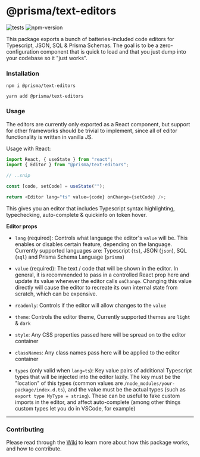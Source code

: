 # @prisma/text-editors

![tests](https://github.com/prisma/text-editors/actions/workflows/tests.yml/badge.svg) ![npm-version](https://badgen.net/npm/v/@prisma/text-editors)

This package exports a bunch of batteries-included code editors for Typescript, JSON, SQL & Prisma Schemas. The goal is to be a zero-configuration component that is quick to load and that you just dump into your codebase so it "just works".

### Installation

```
npm i @prisma/text-editors

yarn add @prisma/text-editors
```

### Usage

The editors are currently only exported as a React component, but support for other frameworks should be trivial to implement, since all of editor functionality is written in vanilla JS.

Usage with React:

```typescript
import React, { useState } from "react";
import { Editor } from "@prisma/text-editors";

// ..snip

const [code, setCode] = useState("");

return <Editor lang="ts" value={code} onChange={setCode} />;
```

This gives you an editor that includes Typescript syntax highlighting, typechecking, auto-complete & quickinfo on token hover.

**Editor props**

- `lang` (required): Controls what language the editor's `value` will be. This enables or disables certain feature, depending on the language. Currently supported languages are: Typescript (`ts`), JSON (`json`), SQL (`sql`) and Prisma Schema Language (`prisma`)

- `value` (required): The text / code that will be shown in the editor. In general, it is recommended to pass in a controlled React prop here and update its value whenever the editor calls `onChange`. Changing this value directly will cause the editor to recreate its own internal state from scratch, which can be expensive.

- `readonly`: Controls if the editor will allow changes to the `value`

- `theme`: Controls the editor theme, Currently supported themes are `light` & `dark`

- `style`: Any CSS properties passed here will be spread on to the editor container

- `classNames`: Any class names pass here will be applied to the editor container

- `types` (only valid when `lang=ts`): Key value pairs of additional Typescript types that will be injected into the editor lazily. The key must be the "location" of this types (common values are `/node_modules/your-package/index.d.ts`), and the value must be the actual types (such as `export type MyType = string`). These can be useful to fake custom imports in the editor, and affect auto-complete (among other things custom types let you do in VSCode, for example)

---

### Contributing

Please read through the [Wiki](https://github.com/prisma/text-editors/wiki) to learn more about how this package works, and how to contribute.
